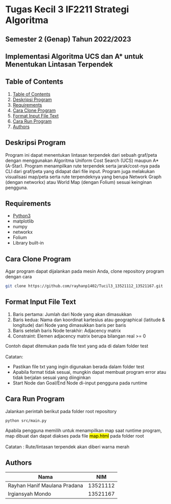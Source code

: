 # Tugas Kecil 3 IF2211 Strategi Algoritma
## Semester 2 (Genap) Tahun 2022/2023
## Implementasi Algoritma UCS dan A* untuk Menentukan Lintasan Terpendek

## Table of Contents
1. [Table of Contents](#table-of-contents)
2. [Deskripsi Program](#deskripsi-program)
3. [Requirements](#requirements)
4. [Cara Clone Program](#cara-clone-program)
5. [Format Input File Text](#format-input-file-text)
6. [Cara Run Program](#cara-run-program)
7. [Authors](#authors)

## Deskripsi Program
Program ini dapat menentukan lintasan terpendek dari sebuah graf/peta dengan
menggunakan Algoritma Uniform Cost Search (UCS) maupun A* (A-Star). Program menampilkan rute terpendek serta jarak/cost-nya pada CLI dari graf/peta yang didapat dari file input. Program juga melakukan visualisasi map/peta serta rute terpendeknya yang berupa Network Graph (dengan networkx) atau World Map (dengan Folium) sesuai keinginan pengguna.

## Requirements
- [Python3](https://www.python.org/downloads/) 
- matplotlib
- numpy
- networkx
- Folium
- Library built-in

## Cara Clone Program
Agar program dapat dijalankan pada mesin Anda, clone repository program dengan cara

```sh
git clone https://github.com/rayhanp1402/Tucil3_13521112_13521167.git
```

## Format Input File Text
1. Baris pertama: Jumlah dari Node yang akan dimasukkan
2. Baris kedua: Nama dan koordinat kartesius atau geographical (latitude & longitude) dari Node yang dimasukkan baris per baris
3. Baris setelah baris Node terakhir: Adjacency matrix
4. Constraint: Elemen adjacency matrix berupa bilangan real >= 0

Contoh dapat ditemukan pada file text yang ada di dalam folder test
<br>
<br>
Catatan:
- Pastikan file txt yang ingin digunakan berada dalam folder test
- Apabila format tidak sesuai, mungkin dapat membuat program error atau tidak berjalan sesuai yang diinginkan
- Start Node dan Goal/End Node di-input pengguna pada runtime

## Cara Run Program
Jalankan perintah berikut pada folder root repository
```sh
python src/main.py
```
Apabila pengguna memilih untuk menampilkan map saat runtime program, map dibuat dan dapat diakses pada file <mark>map.html</mark> pada folder root
<br>
<br>
Catatan : Rute/lintasan terpendek akan diberi warna merah
## Authors
| Nama                              | NIM      |
| ----------------------------------| -------- |
| Rayhan Hanif Maulana Pradana      | 13521112 |
| Irgiansyah Mondo                  | 13521167 |